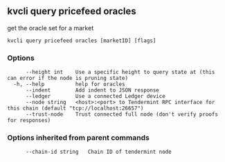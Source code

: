 <!--
title: oracles
-->
## kvcli query pricefeed oracles

get the oracle set for a market

```
kvcli query pricefeed oracles [marketID] [flags]
```

### Options

```
      --height int    Use a specific height to query state at (this can error if the node is pruning state)
  -h, --help          help for oracles
      --indent        Add indent to JSON response
      --ledger        Use a connected Ledger device
      --node string   <host>:<port> to Tendermint RPC interface for this chain (default "tcp://localhost:26657")
      --trust-node    Trust connected full node (don't verify proofs for responses)
```

### Options inherited from parent commands

```
      --chain-id string   Chain ID of tendermint node
```

